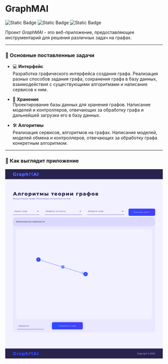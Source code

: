 # GraphMAI

![Static Badge](https://img.shields.io/badge/ts-3178C6?logo=typescript&logoColor=white)
![Static Badge](https://img.shields.io/badge/c%23-239120?logo=csharp&logoColor=white)
![Static Badge](https://img.shields.io/badge/version-1.0-blue)

Проект *GraphMAI* - это веб-приложение, предоставляющее инструментарий для решения различных задач на графах.

***

### 📄 Основные поставленные задачи

* 💻 **Интерфейс** <br/>
  Разработка графического интерфейса создания графа. Реализация разных способов задания графа, сохранения графа в базу данных, взаимодействия с существующими алгоритмами и написание сервисов к ним.

* 💾 **Хранение** <br/>
  Проектирование базы данных для хранения графов. Написание моделей и контроллеров, отвечающих за обработку графа и дальнейшей загрузки его в базу данных.

* 🛠 **Алгоритмы** <br/>
  Реализация сервисов, алгоритмов на графах. Написание моделей, моделей обмена и контроллеров, отвечающих за обработку графа конкретным алгоритмом.  

***

### 📄 Как выглядит приложение
![Alt text](image.png)

  